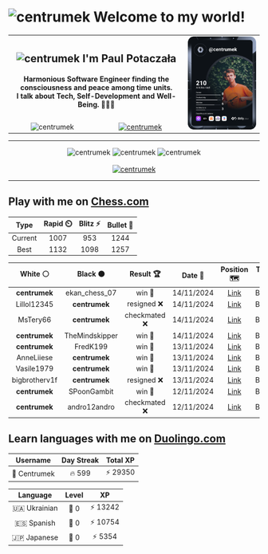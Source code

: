 <h1>
  <img
    src="https://emojis.slackmojis.com/emojis/images/1531849430/4246/blob-sunglasses.gif"
    width="30"
    alt="centrumek"
  />
  Welcome to my world!
</h1>

<table>
  <tbody>
    <tr>
      <td align="center" width="70%" colspan="2">
        <h2>
          <img
            src="https://raw.githubusercontent.com/MartinHeinz/MartinHeinz/master/wave.gif"
            width="30px"
            alt="centrumek"
          />
          I'm Paul Potaczała
        </h2>
        <h4>
          Harmonious Software Engineer finding the consciousness and peace among time units.
          <br/>
          I talk about Tech, Self-Development and Well-Being. 🌿🧘🚀
        </h4>
      </td>
      <td width="30%" rowspan="2">
        <a href="https://app.daily.dev/centrumek">
          <img
            src="./devcard.svg"
            alt="centrumek"
          />
        </a>
      </td>
    </tr>
    <tr align="center">
      <td>
        <img
          src="https://komarev.com/ghpvc/?username=centrumek&label=visitors&color=0e75b6&style=flat"
          alt="centrumek"
        >
      </td>
      <td>
        <a href="https://stackoverflow.com/users/14496012/centrumek">
          <img
            src="https://stackoverflow.com/users/flair/14496012.png?theme=dark"
            alt="centrumek"
          >
        </a>
      </td>
    </tr>
  </tbody>
</table>

---
<div align="center">
  <img 
    src="https://github-readme-stats.vercel.app/api?username=centrumek&show_icons=true&count_private=true&theme=dark&hide_border=true&hide=issues,contribs&bg_color=00000000"
    alt="centrumek"
  />
  <img
    src="https://github-readme-stats.vercel.app/api/top-langs/?username=centrumek&layout=compact&hide_border=true&theme=dark&bg_color=00000000&langs_count=6&exclude_repo=air-statistic-app"
    alt="centrumek"
  />
  <img 
    src="https://github-readme-streak-stats.herokuapp.com?user=centrumek&theme=dark&hide_border=true&background=FFFFFF00"
    alt="centrumek"
  />
  <br/>
  <br/>
  <a href="https://www.buymeacoffee.com/centrumek">
    <img
      src="https://cdn.buymeacoffee.com/buttons/v2/default-orange.png"
      height="50"
      width="210"
      alt="centrumek"
    />
  </a>
</div>

---

## Play with me on [Chess.com](https://www.chess.com/member/centrumek)

<div align="center">
<!--START_SECTION:chessStats-->
<!-- Automatically generated with https://github.com/Balastrong/chess-stats-action -->

| Type | Rapid ⏲️ | Blitz ⚡ | Bullet 🔫 |
|:---:|:---:|:---:|:---:|
| Current | 1007 | 953 | 1244 |
| Best | 1132 | 1098 | 1257 |

| White ⚪ | Black ⚫ | Result 🏆 | Date 📅 | Position 🗺️ | Type 🕕 |
|:---:|:---:|:---:|:---:|:---:|:---:|
| **centrumek** | ekan_chess_07 | win 🥇 | 14/11/2024 | <a href="http://www.ee.unb.ca/cgi-bin/tervo/fen.pl?select=4r1k1/p3Npp1/7p/8/8/8/PBK5/8 b - -">Link</a> | Bullet |
| Lillol12345 | **centrumek** | resigned ❌ | 14/11/2024 | <a href="http://www.ee.unb.ca/cgi-bin/tervo/fen.pl?select=8/4R2p/5p2/p4k2/2P5/1P5P/P4PPK/8 b - -">Link</a> | Bullet |
| MsTery66 | **centrumek** | checkmated ❌ | 14/11/2024 | <a href="http://www.ee.unb.ca/cgi-bin/tervo/fen.pl?select=r2k3r/3Qn2p/p5p1/n4p2/2B5/2P2N2/5PPP/3RK2R b K -">Link</a> | Bullet |
| **centrumek** | TheMindskipper | win 🥇 | 14/11/2024 | <a href="http://www.ee.unb.ca/cgi-bin/tervo/fen.pl?select=8/8/P7/2B2k2/3P1P2/4K3/4N3/8 b - -">Link</a> | Bullet |
| **centrumek** | FredK199 | win 🥇 | 13/11/2024 | <a href="http://www.ee.unb.ca/cgi-bin/tervo/fen.pl?select=5rk1/1pp3pp/p7/P1b3P1/KP2p3/R3P2P/r7/6N1 b - -">Link</a> | Bullet |
| AnneLiiese | **centrumek** | win 🥇 | 13/11/2024 | <a href="http://www.ee.unb.ca/cgi-bin/tervo/fen.pl?select=1nb1k2r/8/3B1p2/1r1np2p/6p1/P2N4/5PPP/R4RK1 w k -">Link</a> | Bullet |
| Vasile1979 | **centrumek** | win 🥇 | 13/11/2024 | <a href="http://www.ee.unb.ca/cgi-bin/tervo/fen.pl?select=4r1k1/4Rp2/p4P1K/8/1Pp5/2P5/6P1/8 w - -">Link</a> | Bullet |
| bigbrotherv1f | **centrumek** | resigned ❌ | 13/11/2024 | <a href="http://www.ee.unb.ca/cgi-bin/tervo/fen.pl?select=1kbQ1R2/p6p/2p5/3p4/2p5/2P5/6PP/6K1 b - -">Link</a> | Bullet |
| **centrumek** | SPoonGambit | win 🥇 | 12/11/2024 | <a href="http://www.ee.unb.ca/cgi-bin/tervo/fen.pl?select=8/1p6/p7/2n1k3/7p/P6N/2K5/8 b - -">Link</a> | Bullet |
| **centrumek** | andro12andro | checkmated ❌ | 12/11/2024 | <a href="http://www.ee.unb.ca/cgi-bin/tervo/fen.pl?select=2kr4/5ppp/pp6/2p5/P1Br2Pb/1P6/R2B1q1P/6KR w - -">Link</a> | Bullet |

<!--END_SECTION:chessStats-->
</div>

## Learn languages with me on [Duolingo.com](https://www.duolingo.com/profile/Centrumek)

<div align="center">
<!--START_SECTION:duolingoStats-->
<!-- Automatically generated with https://github.com/centrumek/duolingo-readme-stats-->

| Username | Day Streak | Total XP |
|:---:|:---:|:---:|
| 👤 Centrumek | 🔥 599 | ⚡ 29350 |

| Language | Level | XP |
|:---:|:---:|:---:|
| 🇺🇦 Ukrainian | 👑 0 | ⚡ 13242 |
| 🇪🇸 Spanish | 👑 0 | ⚡ 10754 |
| 🇯🇵 Japanese | 👑 0 | ⚡ 5354 |

<!--END_SECTION:duolingoStats-->
</div>
<!--
**centrumek/centrumek** is a ✨ _special_ ✨ repository because its `README.md` (this file) appears on your GitHub profile.

Here are some ideas to get you started:

- 🔭 I’m currently working on ...
- 🌱 I’m currently learning ...
- 👯 I’m looking to collaborate on ...
- 🤔 I’m looking for help with ...
- 💬 Ask me about ...
- 📫 How to reach me: ...
- 😄 Pronouns: ...
- ⚡ Fun fact: ...
-->
